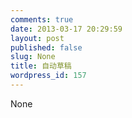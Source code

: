 ```yaml
---
comments: true
date: 2013-03-17 20:29:59
layout: post
published: false
slug: None
title: 自动草稿
wordpress_id: 157
---
```


None
